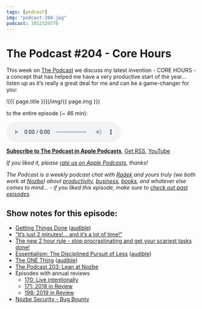 ```yaml
---
tags: [podcast]
img: "podcast-204.jpg"
podcast: 1012329770
---
```


# The Podcast #204 - Core Hours

This week on [The Podcast][p] we discuss my latest invention - CORE HOURS -  a concept that has helped me have a very productive start of the year... listen up as it’s really a great deal for me and can be a game-changer for you:

<!--More-->

![{{ page.title }}](/img/{{ page.img }})

 to the entire episode (~ 46 min):

<audio controls>
<source src="https://files.nozbe.com/podcast/204.mp3" type="audio/mpeg">
</audio>

**[Subscribe to The Podcast in Apple Podcasts][i]**, [Get RSS][rss], [YouTube][y]

*If you liked it, please [rate us on Apple Podcasts][i], thanks!*

*The Podcast is a weekly podcast chat with [Radek][r] and yours truly (we both work at [Nozbe][n]) about [productivity](/productivity), [business](/business), [books](/books), and whatever else comes to mind… - if you liked this episode, make sure to [check out past episodes](/podcast).*

## Show notes for this episode:

  * [Getting Things Done](https://www.amazon.com/Getting-Things-Done-Stress-Free-Productivity/dp/B01B6WSK5C/) ([audible](https://www.audible.com/pd/Getting-Things-Done-Audiobook/B01B6WSMHI))
  * [“It’s just 2 minutes!… and it’s a lot of time!”](https://sliwinski.com/its-just-2-minutes-and-its-a-lot-of-time/)
  * [The new 2 hour rule - stop procrastinating and get your scariest tasks done!](https://sliwinski.com/2hours/)
  * [Essentialism: The Disciplined Pursuit of Less](https://www.amazon.com/Essentialism-Disciplined-Pursuit-Less/dp/B00IWYP5NI) ([audible](https://www.audible.com/pd/Essentialism-Audiobook/B00IWZ6XGA))
  * [The ONE Thing](https://www.amazon.com/ONE-Thing-Surprisingly-Extraordinary-Results/dp/1885167776/) ([audible](https://www.audible.com/pd/The-ONE-Thing-Audiobook/B00FPMTCGQ))
  * [The Podcast 203: Lean at Nozbe](/podcast-203)
  * Episodes with annual reviews
    * [170: Live intentionally](/podcast-170)
    * [171: 2018 in Review](/podcast-171)
    * [198: 2019 in Review](/podcast-198)
  * [Nozbe Security - Bug Bounty](https://nozbe.com/bug-bounty)

[y]: https://michael.gratis/thepodcastyt
[rss]: https://thepodcast.fm/episodes?format=RSS
[e]: /podcast-204

[p]: /podcast
[n]: https://nozbe.com/?a=mike
[r]: https://michael.gratis/radex
[i]: https://michael.gratis/thepodcast
[o]: https://michael.gratis/ipadonly


